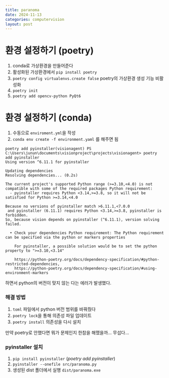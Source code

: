 ```yaml
---
title: paranoma
date: 2024-11-13
categories: computervision
layout: post
---
```

# 환경 설정하기 (poetry)
1. conda로 가상환경을 만들어준다
2. 활성화된 가상환경에서 `pip install poetry`
3. `poetry config virtualenvs.create false` poetry의 가상환경 생성 기능 비활성화
4. `poetry init` 
5. `poetry add opencv-python PyQt6`

# 환경 설정하기 (conda)
1. 수동으로 `enviroment.yml`을 작성
2. `conda env create -f environment.yaml` 를 해주면 됨

```
poetry add pyinstaller(visionagent) PS C:\Users\junun\documents\visionproject\projects\visionagent> poetry add pyinstaller
Using version ^6.11.1 for pyinstaller

Updating dependencies
Resolving dependencies... (0.2s)

The current project's supported Python range (>=3.10,<4.0) is not compatible with some of the required packages Python requirement:
  - pyinstaller requires Python <3.14,>=3.8, so it will not be satisfied for Python >=3.14,<4.0

Because no versions of pyinstaller match >6.11.1,<7.0.0
 and pyinstaller (6.11.1) requires Python <3.14,>=3.8, pyinstaller is forbidden.
So, because vision depends on pyinstaller (^6.11.1), version solving failed.

  • Check your dependencies Python requirement: The Python requirement can be specified via the python or markers properties

    For pyinstaller, a possible solution would be to set the python property to ">=3.10,<3.14"

    https://python-poetry.org/docs/dependency-specification/#python-restricted-dependencies,
    https://python-poetry.org/docs/dependency-specification/#using-environment-markers
```
하면서 python의 버전이 맞지 않는 다는 에러가 발생했다.  

### 해결 방법
1. `toml` 파일에서 python 버전 범위를 바꿔줬다
2. `poetry lock`을 통해 의존성 파일 업데이트 
3. `poetry install` 의존성을 다시 설치

만약 poetry로 안했다면 뭐가 문제인지 한참을 해맸을까... 무섭다...  


### pyinstaller 설치
1. `pip install pyinstaller` (*poetry add  pyinstaller*)
2. `pyinstaller --onefile src/paranoma.py`
3. 생성된  dist 폴더에서 실행 `dist/paranoma.exe`



